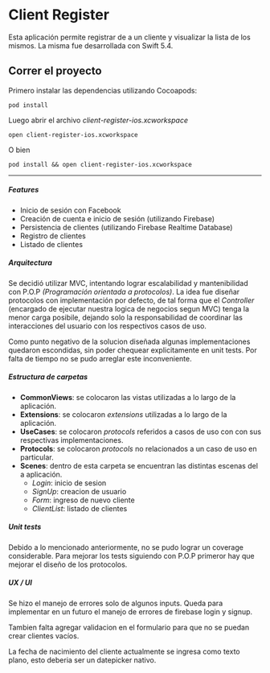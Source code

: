 # Client Register

Esta aplicación permite registrar de a un cliente y visualizar la lista de los mismos. La misma fue desarrollada con Swift 5.4. 

## Correr el proyecto

Primero instalar las dependencias utilizando Cocoapods:

```
pod install
```

Luego abrir el archivo *client-register-ios.xcworkspace*

```
open client-register-ios.xcworkspace
```

O bien

```
pod install && open client-register-ios.xcworkspace
```
___

##### Features

- Inicio de sesión con Facebook
- Creación de cuenta e inicio de sesión (utilizando Firebase)
- Persistencia de clientes (utilizando Firebase Realtime Database)
- Registro de clientes
- Listado de clientes

##### Arquitectura

Se decidió utilizar MVC, intentando lograr escalabilidad y mantenibilidad con P.O.P *(Programación orientada a protocolos)*. La idea fue diseñar protocolos con implementación por defecto, de tal forma que el *Controller* (encargado de ejecutar nuestra logica de negocios segun MVC) tenga la menor carga posibile, dejando solo la responsabilidad de coordinar las interacciones del usuario con los respectivos casos de uso.

Como punto negativo de la solucion diseñada algunas implementaciones quedaron escondidas, sin poder chequear explicitamente en unit tests. Por falta de tiempo no se pudo arreglar este inconveniente.

##### Estructura de carpetas
- **CommonViews**: se colocaron las vistas utilizadas a lo largo de la aplicación.
- **Extensions**: se colocaron *extensions* utilizadas a lo largo de la aplicación.
- **UseCases**: se colocaron *protocols* referidos a casos de uso con con sus respectivas implementaciones.
- **Protocols**: se colocaron *protocols* no relacionados a un caso de uso en particular.
- **Scenes**: dentro de esta carpeta se encuentran las distintas escenas del a aplicación.
     - *Login*: inicio de sesion
     - *SignUp*: creacion de usuario
     - *Form*: ingreso de nuevo cliente
     - *ClientList*: listado de clientes

##### Unit tests

Debido a lo mencionado anteriormente, no se pudo lograr un coverage considerable. Para mejorar los tests siguiendo con P.O.P primeror hay que mejorar el diseño de los protocolos.

##### UX / UI
Se hizo el manejo de errores solo de algunos inputs. Queda para implementar en un futuro el manejo de errores de firebase login y signup. 

Tambien falta agregar validacion en el formulario para que no se puedan crear clientes vacíos.

La fecha de nacimiento del cliente actualmente se ingresa como texto plano, esto deberia ser un datepicker nativo.
